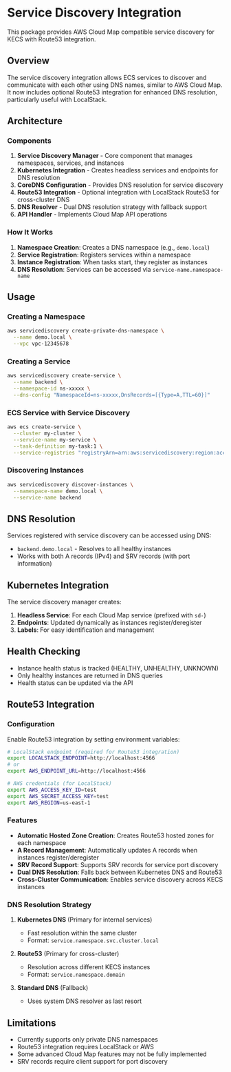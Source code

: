 # Service Discovery Integration

This package provides AWS Cloud Map compatible service discovery for KECS with Route53 integration.

## Overview

The service discovery integration allows ECS services to discover and communicate with each other using DNS names, similar to AWS Cloud Map. It now includes optional Route53 integration for enhanced DNS resolution, particularly useful with LocalStack.

## Architecture

### Components

1. **Service Discovery Manager** - Core component that manages namespaces, services, and instances
2. **Kubernetes Integration** - Creates headless services and endpoints for DNS resolution
3. **CoreDNS Configuration** - Provides DNS resolution for service discovery
4. **Route53 Integration** - Optional integration with LocalStack Route53 for cross-cluster DNS
5. **DNS Resolver** - Dual DNS resolution strategy with fallback support
6. **API Handler** - Implements Cloud Map API operations

### How It Works

1. **Namespace Creation**: Creates a DNS namespace (e.g., `demo.local`)
2. **Service Registration**: Registers services within a namespace
3. **Instance Registration**: When tasks start, they register as instances
4. **DNS Resolution**: Services can be accessed via `service-name.namespace-name`

## Usage

### Creating a Namespace

```bash
aws servicediscovery create-private-dns-namespace \
  --name demo.local \
  --vpc vpc-12345678
```

### Creating a Service

```bash
aws servicediscovery create-service \
  --name backend \
  --namespace-id ns-xxxxx \
  --dns-config "NamespaceId=ns-xxxxx,DnsRecords=[{Type=A,TTL=60}]"
```

### ECS Service with Service Discovery

```bash
aws ecs create-service \
  --cluster my-cluster \
  --service-name my-service \
  --task-definition my-task:1 \
  --service-registries "registryArn=arn:aws:servicediscovery:region:account:service/srv-xxxxx,containerName=web,containerPort=80"
```

### Discovering Instances

```bash
aws servicediscovery discover-instances \
  --namespace-name demo.local \
  --service-name backend
```

## DNS Resolution

Services registered with service discovery can be accessed using DNS:

- `backend.demo.local` - Resolves to all healthy instances
- Works with both A records (IPv4) and SRV records (with port information)

## Kubernetes Integration

The service discovery manager creates:

1. **Headless Service**: For each Cloud Map service (prefixed with `sd-`)
2. **Endpoints**: Updated dynamically as instances register/deregister
3. **Labels**: For easy identification and management

## Health Checking

- Instance health status is tracked (HEALTHY, UNHEALTHY, UNKNOWN)
- Only healthy instances are returned in DNS queries
- Health status can be updated via the API

## Route53 Integration

### Configuration

Enable Route53 integration by setting environment variables:

```bash
# LocalStack endpoint (required for Route53 integration)
export LOCALSTACK_ENDPOINT=http://localhost:4566
# or
export AWS_ENDPOINT_URL=http://localhost:4566

# AWS credentials (for LocalStack)
export AWS_ACCESS_KEY_ID=test
export AWS_SECRET_ACCESS_KEY=test
export AWS_REGION=us-east-1
```

### Features

- **Automatic Hosted Zone Creation**: Creates Route53 hosted zones for each namespace
- **A Record Management**: Automatically updates A records when instances register/deregister
- **SRV Record Support**: Supports SRV records for service port discovery
- **Dual DNS Resolution**: Falls back between Kubernetes DNS and Route53
- **Cross-Cluster Communication**: Enables service discovery across KECS instances

### DNS Resolution Strategy

1. **Kubernetes DNS** (Primary for internal services)
   - Fast resolution within the same cluster
   - Format: `service.namespace.svc.cluster.local`

2. **Route53** (Primary for cross-cluster)
   - Resolution across different KECS instances
   - Format: `service.namespace.domain`

3. **Standard DNS** (Fallback)
   - Uses system DNS resolver as last resort

## Limitations

- Currently supports only private DNS namespaces
- Route53 integration requires LocalStack or AWS
- Some advanced Cloud Map features may not be fully implemented
- SRV records require client support for port discovery